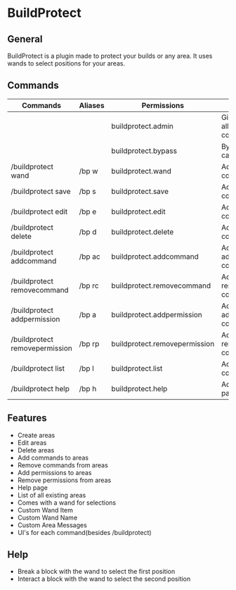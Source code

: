 # BuildProtect

## General
BuildProtect is a plugin made to protect your builds or any area. It uses wands to select positions for your areas.

## Commands
Commands|Aliases|Permissions|Description|
|-----------|-----------|-----------|-----------|
|||buildprotect.admin|Gives access to all BuildProtect commands|
|||buildprotect.bypass|Bypass the events cancelled in areas|
|/buildprotect wand|/bp w|buildprotect.wand|Access to wand command|
|/buildprotect save|/bp s|buildprotect.save|Access to save command|
|/buildprotect edit|/bp e|buildprotect.edit|Access to edit command|
|/buildprotect delete|/bp d|buildprotect.delete|Access to delete command|
|/buildprotect addcommand|/bp ac|buildprotect.addcommand|Access to addcommand command|
|/buildprotect removecommand|/bp rc|buildprotect.removecommand|Access to removecommand command|
|/buildprotect addpermission|/bp a|buildprotect.addpermission|Access to addpermission command|
|/buildprotect removepermission|/bp rp|buildprotect.removepermission|Access to removepermission command|
|/buildprotect list|/bp l|buildprotect.list|Access to list command|
|/buildprotect help|/bp h|buildprotect.help|Access to help page|


## Features
- Create areas
- Edit areas
- Delete areas
- Add commands to areas
- Remove commands from areas
- Add permissions to areas
- Remove permissions from areas
- Help page
- List of all existing areas
- Comes with a wand for selections
- Custom Wand Item
- Custom Wand Name
- Custom Area Messages
- UI's for each command(besides /buildprotect)

## Help
- Break a block with the wand to select the first position
- Interact a block with the wand to select the second position
